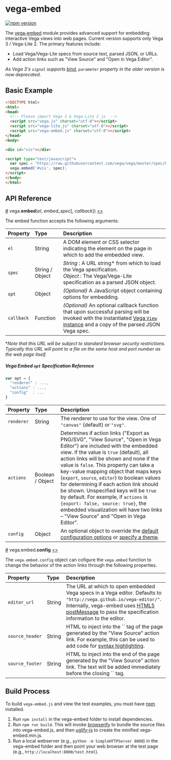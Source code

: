 # vega-embed

[![npm version](https://img.shields.io/npm/v/vega-embed.svg)](https://www.npmjs.com/package/vega-embed)

The [vega-embed](http://github.com/vega/vega-embed) module provides advanced support for embedding interactive Vega views into web pages. Current version supports only Vega 3 / Vega-Lite 2. The primary features include:

- Load Vega/Vega-Lite specs from source text, parsed JSON, or URLs.
- Add action links such as "View Source" and "Open in Vega Editor".


_As Vega 3's `signal` supports [bind](https://github.com/vega/vega/blob/master/PORTING_GUIDE.md#scales), `parameter` property in the older version is now deprecated._
<!--TODO : Link the older version document -->

## Basic Example

```html
<!DOCTYPE html>
<html>
<head>
  <!-- Please import Vega 3 & Vega-Lite 2 js  -->
  <script src="vega.js" charset="utf-8"></script>
  <script src="vega-lite.js" charset="utf-8"></script>
  <script src="vega-embed.js" charset="utf-8"></script>
</head>
<body>

<div id="vis"></div>

<script type="text/javascript">
  var spec = "https://raw.githubusercontent.com/vega/vega/master/spec/bar.vg.json";
  vega.embed('#vis', spec);
</script>
</body>
</html>
```


## API Reference

<a href="#embed" name="embed">#</a>
vega.<b>embed</b>(<i>el</i>, <i>embed_spec</i>[, <i>callback</i>])
[<>](https://github.com/vega/vega-embed/src/embed.js "Source")

The embed function accepts the following arguments:

| Property| Type       | Description    |
| :------ | :--------- | :------------- |
| `el`      |  String  | A DOM element or CSS selector indicating the element on the page in which to add the embedded view. |
| `spec`    | String / Object | _String_ : A URL string* from which to load the Vega specification. <br> _Object_ :  The Vega/Vega-Lite specification as a parsed JSON object. |
| `opt`     | Object   | _(Optional)_ A JavaScript object containing options for embedding. |
| `callback`| Function | _(Optional)_ An optional callback function that upon successful parsing will be invoked with the instantiated [Vega `View` instance](https://github.com/vega/vega-view#vega-view) and a copy of the parsed JSON Vega spec. |

*_Note that this URL will be subject to standard browser security restrictions. Typically this URL will point to a file on the same host and port number as the web page itself._

##### Vega Embed `opt` Specification Reference

```js
var opt = {
  "renderer" : ...,
  "actions" : ...,
  "config"  : ...
}
```

| Property | Type             | Description    |
| :------- | :--------------- | :------------- |
| `renderer`    | String        | The renderer to use for the view. One of `"canvas"` (default) or `"svg"`. |
| `actions`     | Boolean / Object       | Determines if action links ("Export as PNG/SVG", "View Source", "Open in Vega Editor") are included with the embedded view. If the value is `true` (default), all action links will be shown and none if the value is `false`.  This property can take a key-value mapping object that maps keys (`export`, `source`, `editor`) to boolean values for determining if each action link should be shown.  Unspecified keys will be `true` by default.  For example, if `actions` is `{export: false, source: true}`, the embedded visualization will have two links – "View Source" and "Open in Vega Editor".        |
| `config`      | Object        | An optional object to override the [default configuration options](https://github.com/vega/vega-parser/blob/master/src/config.js) or [specify a theme](https://github.com/vega/vega-parser#configuration-reference). |

<a href="#embed.config" name="embed.config">#</a>
vega.embed.<b>config</b>
[<>](https://github.com/vega/vega-embed/src/embed.js "Source")


The `vega.embed.config` object can cofigure the `vega.embed` function to change the behavior of the action links through the following properties.

| Property        | Type     | Description    |
| :-------------- | :------- | :------------- |
| `editor_url`    | String   | The URL at which to open embedded Vega specs in a Vega editor. Defaults to `"http://vega.github.io/vega-editor/"`. Internally, vega-embed uses [HTML5 postMessage](https://developer.mozilla.org/en-US/docs/Web/API/Window/postMessage) to pass the specification information to the editor. |
| `source_header` | String   | HTML to inject into the `` tag of the page generated by the "View Source" action link. For example, this can be used to add code for [syntax highlighting](https://highlightjs.org/). |
| `source_footer` | String   | HTML to inject into the end of the page generated by the "View Source" action link. The text will be added immediately before the closing `` tag. |



## Build Process

To build `vega-embed.js` and view the test examples, you must have [npm](https://www.npmjs.com/) installed.

1. Run `npm install` in the vega-embed folder to install dependencies.
2. Run `npm run build`. This will invoke [browserify](http://browserify.org/) to bundle the source files into vega-embed.js, and then [uglify-js](http://lisperator.net/uglifyjs/) to create the minified vega-embed.min.js.
3. Run a local webserver (e.g., `python -m SimpleHTTPServer 8000`) in the vega-embed folder and then point your web browser at the test page (e.g., `http://localhost:8000/test.html`).
